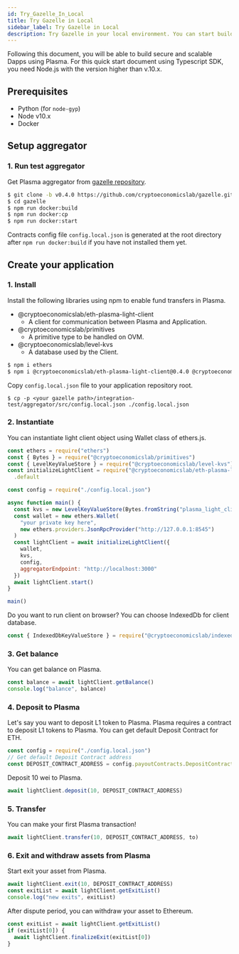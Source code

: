 ```yaml
---
id: Try_Gazelle_In_Local
title: Try Gazelle in Local
sidebar_label: Try Gazelle in Local
description: Try Gazelle in your local environment. You can start building a scalable blockchain application with our TypeScript SDK.
---
```


Following this document, you will be able to build secure and scalable Dapps using Plasma.
For this quick start document using Typescript SDK, you need Node.js with the version higher than v.10.x.

## Prerequisites

- Python (for `node-gyp`)
- Node v10.x
- Docker

## Setup aggregator

### 1. Run test aggregator

Get Plasma aggregator from [gazelle repository](https://github.com/cryptoeconomicslab/gazelle/releases/tag/v0.4.0).

```bash
$ git clone -b v0.4.0 https://github.com/cryptoeconomicslab/gazelle.git
$ cd gazelle
$ npm run docker:build
$ npm run docker:cp
$ npm run docker:start
```

Contracts config file `config.local.json` is generated at the root directory after `npm run docker:build` if you have not installed them yet.

## Create your application

### 1. Install

Install the following libraries using npm to enable fund transfers in Plasma.

- @cryptoeconomicslab/eth-plasma-light-client
  - A client for communication between Plasma and Application.
- @cryptoeconomicslab/primitives
  - A primitive type to be handled on OVM.
- @cryptoeconomicslab/level-kvs
  - A database used by the Client.

```bash
$ npm i ethers
$ npm i @cryptoeconomicslab/eth-plasma-light-client@0.4.0 @cryptoeconomicslab/primitives @cryptoeconomicslab/level-kvs
```

Copy `config.local.json` file to your application repository root.

```
$ cp -p <your gazelle path>/integration-test/aggregator/src/config.local.json ./config.local.json
```

### 2. Instantiate

You can instantiate light client object using Wallet class of ethers.js.

```javascript
const ethers = require("ethers")
const { Bytes } = require("@cryptoeconomicslab/primitives")
const { LevelKeyValueStore } = require("@cryptoeconomicslab/level-kvs")
const initializeLightClient = require("@cryptoeconomicslab/eth-plasma-light-client")
  .default

const config = require("./config.local.json")

async function main() {
  const kvs = new LevelKeyValueStore(Bytes.fromString("plasma_light_client"))
  const wallet = new ethers.Wallet(
    "your private key here",
    new ethers.providers.JsonRpcProvider("http://127.0.0.1:8545")
  )
  const lightClient = await initializeLightClient({
    wallet,
    kvs,
    config,
    aggregatorEndpoint: "http://localhost:3000"
  })
  await lightClient.start()
}

main()
```

Do you want to run client on browser? You can choose IndexedDb for client database.

```javascript
const { IndexedDbKeyValueStore } = require("@cryptoeconomicslab/indexeddb-kvs")
```

### 3. Get balance

You can get balance on Plasma.

```javascript
const balance = await lightClient.getBalance()
console.log("balance", balance)
```

### 4. Deposit to Plasma

Let's say you want to deposit L1 token to Plasma.
Plasma requires a contract to deposit L1 tokens to Plasma.
You can get default Deposit Contract for ETH.

```javascript
const config = require("./config.local.json")
// Get default Deposit Contract address
const DEPOSIT_CONTRACT_ADDRESS = config.payoutContracts.DepositContract
```

Deposit 10 wei to Plasma.

```javascript
await lightClient.deposit(10, DEPOSIT_CONTRACT_ADDRESS)
```

### 5. Transfer

You can make your first Plasma transaction!

```javascript
await lightClient.transfer(10, DEPOSIT_CONTRACT_ADDRESS, to)
```

### 6. Exit and withdraw assets from Plasma

Start exit your asset from Plasma.

```javascript
await lightClient.exit(10, DEPOSIT_CONTRACT_ADDRESS)
const exitList = await lightClient.getExitList()
console.log("new exits", exitList)
```

After dispute period, you can withdraw your asset to Ethereum.

```javascript
const exitList = await lightClient.getExitList()
if (exitList[0]) {
  await lightClient.finalizeExit(exitList[0])
}
```

